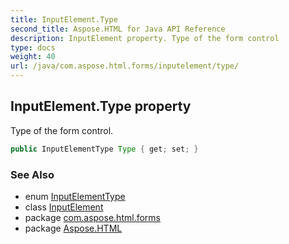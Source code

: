 ```yaml
---
title: InputElement.Type
second_title: Aspose.HTML for Java API Reference
description: InputElement property. Type of the form control
type: docs
weight: 40
url: /java/com.aspose.html.forms/inputelement/type/
---
```

## InputElement.Type property

Type of the form control.

```java
public InputElementType Type { get; set; }
```

### See Also

* enum [InputElementType](../../inputelementtype/)
* class [InputElement](../)
* package [com.aspose.html.forms](../../inputelement/)
* package [Aspose.HTML](../../../)
